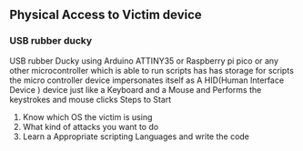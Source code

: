 ## Physical  Access to Victim device 

### USB rubber ducky
 USB rubber Ducky using Arduino ATTINY35 or Raspberry pi pico
or any other microcontroller which is able to run scripts has has storage for scripts 
the micro controller device impersonates itself as A HID(Human Interface Device ) device  just like a Keyboard and a Mouse 
and Performs the keystrokes and mouse clicks 
Steps to Start
1) Know which OS the victim is using <br>
2) What kind of attacks you want to do <br>
3) Learn a Appropriate scripting Languages and write the code <br>
 